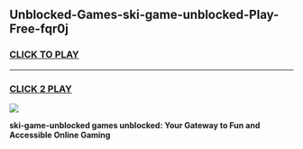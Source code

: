 
## Unblocked-Games-ski-game-unblocked-Play-Free-fqr0j
<h3>
<a href="https://premium76.site?title=ski-game-unblocked&ref=22A">CLICK TO PLAY</a></h3>
<hr>

<h3>
<a href="https://premium76.site?title=ski-game-unblocked&ref=22A">CLICK 2 PLAY</a>
  
</h3>

<a href="https://premium76.site?title=ski-game-unblocked&ref=22A"><img src="https://clearcache.store/games.png"></a>


**ski-game-unblocked games unblocked: Your Gateway to Fun and Accessible Online Gaming**
